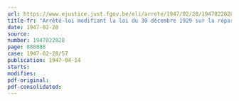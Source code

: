 ```yaml
---
url: https://www.ejustice.just.fgov.be/eli/arrete/1947/02/28/1947022828/justel
title-fr: "Arrêté-loi modifiant la loi du 30 décembre 1929 sur la réparation des accidents survenus aux gens de mer"
date: 1947-02-28
source:
number: 1947022828
page: 888888
case: 1947-02-28/57
publication: 1947-04-14
starts:
modifies:
pdf-original:
pdf-consolidated:
---
```


